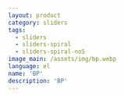 ```yaml
---
layout: product
category: sliders
tags:
  - sliders
  - sliders-spiral
  - sliders-spiral-no5
image_main: /assets/img/bp.webp
language: el
name: 'BP'
description: 'BP'
---
```


